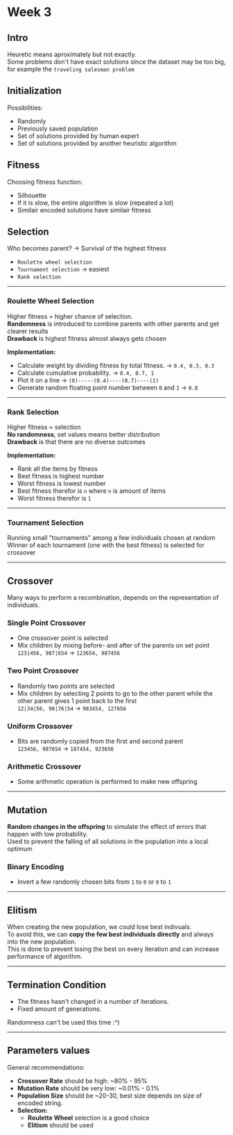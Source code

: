 # Week 3

## Intro

Heuretic means aproximately but not exactly.<br>
Some problems don't have exact solutions since the dataset may be too big, for example the ```traveling salesman problem```<br>

## Initialization

Possibilities:

* Randomly
* Previously saved population
* Set of solutions provided by human expert
* Set of solutions provided by another heuristic algorithm

## Fitness

Choosing fitness function:

* Silhouette
* If it is slow, the entire algorithm is slow (repeated a lot)
* Similair encoded solutions have similair fitness

## Selection

Who becomes parent? -> Survival of the highest fitness

* ```Roulette wheel selection```
* ```Tournament selection``` -> easiest
* ```Rank selection```

---

### Roulette Wheel Selection

Higher fitness = higher chance of selection.<br>
<b>Randomness</b> is introduced to combine parents with other parents and get clearer results<br>
<b>Drawback</b> is highest fitness almost always gets chosen

<b>Implementation:</b><br>

* Calculate weight by dividing fitness by total fitness. -> ```0.4, 0.3, 0.3```
* Calculate cumulative probability. -> ```0.4, 0.7, 1```
* Plot it on a line -> ```(0)-----(0.4)----(0.7)----(1)```
* Generate random floating point number between ```0``` and ```1``` -> ```0.8```

---

### Rank Selection

Higher fitness = selection<br>
<b>No randomness</b>, set values means better distribution<br>
<b>Drawback</b> is that there are no diverse outcomes

<b> Implementation: </b>

* Rank all the items by fitness
* Best fitness is highest number
* Worst fitness is lowest number
* Best fitness therefor is ```n``` where ```n``` is amount of items
* Worst fitness therefor is ```1```

---

### Tournament Selection

Running small "tournaments" among a few individuals chosen at random <br>
Winner of each tournament (one with the best fitness) is selected for crossover<br>

---
## Crossover
Many ways to perform a recombination, depends on the representation of individuals.

### Single Point Crossover

* One crossover point is selected
* Mix children by mixing before- and after of the parents on set point<br>```123|456, 987|654``` -> ```123654, 987456```

### Two Point Crossover

* Randomly two points are selected
* Mix children by selecting 2 points to go to the other parent while the other parent gives 1 point back to the first<br>```12|34|56, 98|76|54``` -> ```983454, 127656```

### Uniform Crossover

* Bits are randomly copied from the first and second parent<br>```123456, 987654``` -> ```187454, 923656```

### Arithmetic Crossover

* Some arithmetic operation is performed to make new offspring

---

## Mutation

<b>Random changes in the offspring</b> to simulate the effect of errors that happen with low probability.<br>
Used to prevent the falling of all solutions in the population into a local optimum

### Binary Encoding

* Invert a few randomly chosen bits from ```1``` to ```0``` or ```0``` to ```1```

---

## Elitism

When creating the new population, we could lose best indivuals.<br>
To avoid this, we can <b>copy the few best individuals directly</b> and always into the new population.<br>
This is done to prevent losing the best on every iteration and can increase performance of algorithm.

---

## Termination Condition

* The fitness hasn't changed in a number of iterations.
* Fixed amount of generations.

Randomness can't be used this time :^)

---

## Parameters values

General recommendations:

* <b>Crossover Rate</b> should be high: ~80% - 95%
* <b>Mutation Rate</b> should be very low: ~0.01% - 0.1% 
* <b>Population Size</b> should be ~20-30, best size depends on size of encoded string.
* <b> Selection: </b>
    * <b>Roulette Wheel</b> selection is a good choice
    * <b>Elitism</b> should be used
